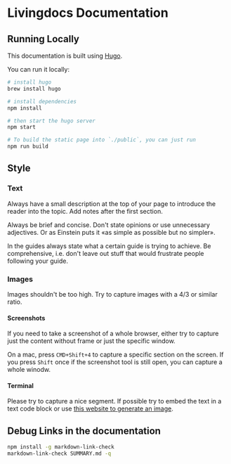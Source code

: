 # Livingdocs Documentation
## Running Locally

This documentation is built using [Hugo](https://gohugo.io/).

You can run it locally:
```bash
# install hugo
brew install hugo

# install dependencies
npm install

# then start the hugo server
npm start

# To build the static page into `./public`, you can just run
npm run build
```

## Style
### Text

Always have a small description at the top of your page to introduce the reader into the topic. Add notes after the first section.

Always be brief and concise. Don't state opinions or use unnecessary adjectives. Or as Einstein puts it «as simple as possible but no simpler».

In the guides always state what a certain guide is trying to achieve. Be comprehensive, i.e. don't leave out stuff that would frustrate people following your guide.

### Images

Images shouldn't be too high. Try to capture images with a 4/3 or similar ratio.

#### Screenshots
If you need to take a screenshot of a whole browser, either try to capture just the content without frame or just the specific window.

On a mac, press `CMD+Shift+4` to capture a specific section on the screen.
If you press `Shift` once if the screenshot tool is still open, you can capture a whole winodw.


#### Terminal

Please try to capture a nice segment. If possible try to embed the text in a text code block or use [this website to generate an image](https://carbon.now.sh/?bg=rgba%28252%2C252%2C252%2C1%29&t=lucario&wt=none&l=auto&ds=false&dsyoff=20px&dsblur=68px&wc=true&wa=true&pv=56px&ph=56px&ln=false&fl=1&fm=Fira+Code&fs=14px&lh=152%25&si=false&es=2x&wm=false&code=%2524%2520ENVIRONMENT%253Dlocal%2520.%252Fbin%252Findex.js%2520database%250AUsage%253A%2520index.js%2520database%2520%253Ccommand%253E%250A%250AOptions%253A%250A%2520%2520-y%252C%2520--yes%2520%2520%2520Run%2520the%2520script%2520%2520%2520%2520%2520%2520%2520%2520%2520%2520%2520%2520%2520%2520%2520%2520%2520%2520%2520%2520%2520%2520%2520%2520%2520%2520%2520%2520%2520%2520%2520%2520%2520%2520%2520%2520%2520%2520%2520%2520%2520%2520%2520%2520%2520%2520%2520%2520%2520%2520%2520%2520%2520%2520%2520%2520%2520%2520%2520%2520%2520%2520%2520%2520%2520%2520%2520%2520%2520%2520%2520%2520%2520%2520%2520%2520%2520%2520%2520%2520%2520%2520%2520%2520%2520%2520%2520%2520%2520%2520%255Bboolean%255D%2520%255Bdefault%253A%2520false%255D%250A%2520%2520-h%252C%2520--help%2520%2520Show%2520help%2520%2520%2520%2520%2520%2520%2520%2520%2520%2520%2520%2520%2520%2520%2520%2520%2520%2520%2520%2520%2520%2520%2520%2520%2520%2520%2520%2520%2520%2520%2520%2520%2520%2520%2520%2520%2520%2520%2520%2520%2520%2520%2520%2520%2520%2520%2520%2520%2520%2520%2520%2520%2520%2520%2520%2520%2520%2520%2520%2520%2520%2520%2520%2520%2520%2520%2520%2520%2520%2520%2520%2520%2520%2520%2520%2520%2520%2520%2520%2520%2520%2520%2520%2520%2520%2520%2520%2520%2520%2520%2520%2520%2520%2520%2520%2520%2520%2520%2520%2520%2520%2520%2520%2520%2520%2520%2520%2520%2520%2520%2520%2520%255Bboolean%255D%250AExamples%253A%250A%2520%2520livingdocs-server%2520database%2520delete%2520%2520%2520%2520Drop%2520the%2520postgres%2520database%250A%2520%2520livingdocs-server%2520database%2520create%2520%2520%2520%2520Create%2520the%2520postgres%2520database%250A%2520%2520livingdocs-server%2520database%2520recreate%2520%2520Silently%2520drop%2520a%2520database%2520if%2520it%2520exists%2520and%2520create%2520it%2520again).

## Debug Links in the documentation

```bash
npm install -g markdown-link-check
markdown-link-check SUMMARY.md -q
```
